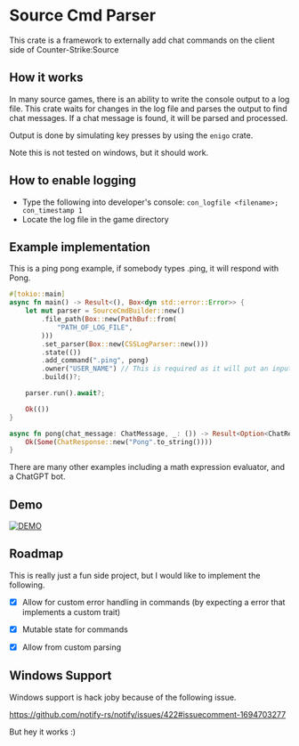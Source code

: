 # Source Cmd Parser
This crate is a framework to externally add chat commands on the client side of Counter-Strike:Source

## How it works
In many source games, there is an ability to write the console output to a log file. This crate waits for changes in the log file and parses the output to find chat messages. If a chat message is found, it will be parsed and processed.

Output is done by simulating key presses by using the `enigo` crate. 

Note this is not tested on windows, but it should work.

## How to enable logging
- Type the following into developer's console: `con_logfile <filename>; con_timestamp 1`
- Locate the log file in the game directory

## Example implementation

This is a ping pong example, if somebody types .ping, it will respond with Pong.

```rust
#[tokio::main]
async fn main() -> Result<(), Box<dyn std::error::Error>> {
    let mut parser = SourceCmdBuilder::new()
        .file_path(Box::new(PathBuf::from(
            "PATH_OF_LOG_FILE",
        )))
        .set_parser(Box::new(CSSLogParser::new()))
        .state(())
        .add_command(".ping", pong)
        .owner("USER_NAME") // This is required as it will put an input delay if you type the question.
        .build()?;

    parser.run().await?;

    Ok(())
}

async fn pong(chat_message: ChatMessage, _: ()) -> Result<Option<ChatResponse>, Box<dyn std::error::Error>> {
    Ok(Some(ChatResponse::new("Pong".to_string())))
}
```

There are many other examples including a math expression evaluator, and a ChatGPT bot.

## Demo
[![DEMO](http://img.youtube.com/vi/TBfJONZ3yAE/0.jpg)](https://www.youtube.com/watch?v=TBfJONZ3yAE "SourceCmdGui Demo")

## Roadmap
This is really just a fun side project, but I would like to implement the following.
- [x] Allow for custom error handling in commands (by expecting a error that implements a custom trait)
- [x] Mutable state for commands
- [x] Allow from custom parsing


## Windows Support
Windows support is hack joby because of the following issue.

https://github.com/notify-rs/notify/issues/422#issuecomment-1694703277

But hey it works :)
